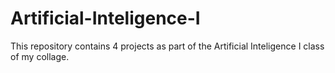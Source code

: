 # Artificial-Inteligence-I

This repository contains 4 projects as part of the Artificial Inteligence I class of my collage.
